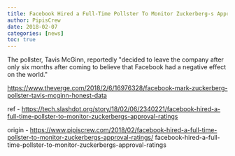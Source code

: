 ```yaml
---
title: Facebook Hired a Full-Time Pollster To Monitor Zuckerberg-s Approval Ratings
author: PipisCrew
date: 2018-02-07
categories: [news]
toc: true
---
```


The pollster, Tavis McGinn, reportedly "decided to leave the company after only six months after coming to believe that Facebook had a negative effect on the world."

https://www.theverge.com/2018/2/6/16976328/facebook-mark-zuckerberg-pollster-tavis-mcginn-honest-data

ref - https://tech.slashdot.org/story/18/02/06/2340221/facebook-hired-a-full-time-pollster-to-monitor-zuckerbergs-approval-ratings

origin - https://www.pipiscrew.com/2018/02/facebook-hired-a-full-time-pollster-to-monitor-zuckerbergs-approval-ratings/ facebook-hired-a-full-time-pollster-to-monitor-zuckerbergs-approval-ratings